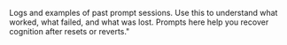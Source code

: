 Logs and examples of past prompt sessions.
Use this to understand what worked, what failed, and what was lost.
Prompts here help you recover cognition after resets or reverts."
